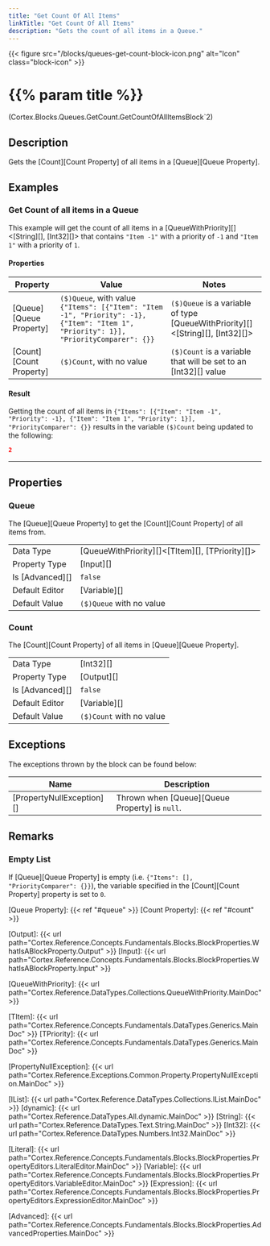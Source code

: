 ```yaml
---
title: "Get Count Of All Items"
linkTitle: "Get Count Of All Items"
description: "Gets the count of all items in a Queue."
---
```


{{< figure src="/blocks/queues-get-count-block-icon.png" alt="Icon" class="block-icon" >}}

# {{% param title %}}

<p class="namespace">(Cortex.Blocks.Queues.GetCount.GetCountOfAllItemsBlock`2)</p>

## Description

Gets the [Count][Count Property] of all items in a [Queue][Queue Property].

## Examples

### Get Count of all items in a Queue

This example will get the count of all items in a [QueueWithPriority][]&lt;[String][], [Int32][]&gt; that contains `"Item -1"` with a priority of `-1` and `"Item 1"` with a priority of `1`.

#### Properties

| Property           | Value                     | Notes                                    |
|--------------------|---------------------------|------------------------------------------|
| [Queue][Queue Property] | `($)Queue`, with value `{"Items": [{"Item": "Item -1", "Priority": -1}, {"Item": "Item 1", "Priority": 1}], "PriorityComparer": {}}` | `($)Queue` is a variable of type [QueueWithPriority][]&lt;[String][], [Int32][]&gt; |
| [Count][Count Property] | `($)Count`, with no value | `($)Count` is a variable that will be set to an [Int32][] value |

#### Result

Getting the count of all items in `{"Items": [{"Item": "Item -1", "Priority": -1}, {"Item": "Item 1", "Priority": 1}], "PriorityComparer": {}}` results in the variable `($)Count` being updated to the following:

```json
2
```

***

## Properties

### Queue

The [Queue][Queue Property] to get the [Count][Count Property] of all items from.
  
| | |
|--------------------|---------------------------|
| Data Type | [QueueWithPriority][]&lt;[TItem][], [TPriority][]&gt; |
| Property Type | [Input][] |
| Is [Advanced][] | `false` |
| Default Editor | [Variable][] |
| Default Value | `($)Queue` with no value |

### Count

The [Count][Count Property] of all items in [Queue][Queue Property].

| | |
|--------------------|---------------------------|
| Data Type | [Int32][] |
| Property Type | [Output][] |
| Is [Advanced][] | `false` |
| Default Editor | [Variable][] |
| Default Value | `($)Count` with no value |

## Exceptions

The exceptions thrown by the block can be found below:

| Name     | Description |
|----------|----------|
| [PropertyNullException][] | Thrown when [Queue][Queue Property] is `null`. |

## Remarks

### Empty List

If [Queue][Queue Property] is empty (i.e. `{"Items": [], "PriorityComparer": {}}`), the variable specified in the [Count][Count Property] property is set to `0`.

[Queue Property]: {{< ref "#queue" >}}
[Count Property]: {{< ref "#count" >}}

[Output]: {{< url path="Cortex.Reference.Concepts.Fundamentals.Blocks.BlockProperties.WhatIsABlockProperty.Output" >}}
[Input]: {{< url path="Cortex.Reference.Concepts.Fundamentals.Blocks.BlockProperties.WhatIsABlockProperty.Input" >}}

[QueueWithPriority]: {{< url path="Cortex.Reference.DataTypes.Collections.QueueWithPriority.MainDoc" >}}

[TItem]: {{< url path="Cortex.Reference.Concepts.Fundamentals.DataTypes.Generics.MainDoc" >}}
[TPriority]: {{< url path="Cortex.Reference.Concepts.Fundamentals.DataTypes.Generics.MainDoc" >}}

[PropertyNullException]: {{< url path="Cortex.Reference.Exceptions.Common.Property.PropertyNullException.MainDoc" >}}

[IList]: {{< url path="Cortex.Reference.DataTypes.Collections.IList.MainDoc" >}}
[dynamic]: {{< url path="Cortex.Reference.DataTypes.All.dynamic.MainDoc" >}}
[String]: {{< url path="Cortex.Reference.DataTypes.Text.String.MainDoc" >}}
[Int32]: {{< url path="Cortex.Reference.DataTypes.Numbers.Int32.MainDoc" >}}

[Literal]: {{< url path="Cortex.Reference.Concepts.Fundamentals.Blocks.BlockProperties.PropertyEditors.LiteralEditor.MainDoc" >}}
[Variable]: {{< url path="Cortex.Reference.Concepts.Fundamentals.Blocks.BlockProperties.PropertyEditors.VariableEditor.MainDoc" >}}
[Expression]: {{< url path="Cortex.Reference.Concepts.Fundamentals.Blocks.BlockProperties.PropertyEditors.ExpressionEditor.MainDoc" >}}

[Advanced]: {{< url path="Cortex.Reference.Concepts.Fundamentals.Blocks.BlockProperties.AdvancedProperties.MainDoc" >}}

